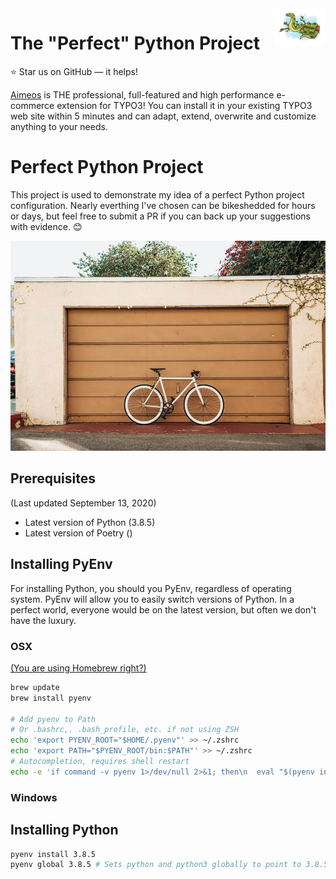 <a href="https://aimeos.org/">
    <img src="docs/logo.svg" alt="Aimeos logo" title="Aimeos" align="right" height="60" />
</a>

# The "Perfect" Python Project

:star: Star us on GitHub — it helps!

[Aimeos](https://aimeos.org/TYPO3) is THE professional, full-featured and
high performance e-commerce extension for TYPO3! You can install it in your
existing TYPO3 web site within 5 minutes and can adapt, extend, overwrite
and customize anything to your needs.

# Perfect Python Project

This project is used to demonstrate my idea of a perfect Python project
configuration. Nearly everthing I've chosen can be bikeshedded for hours or
days, but feel free to submit a PR if you can back up your suggestions with
evidence. 😊

[![Bikeshedding](docs/bikeshed.jpg)](https://en.wiktionary.org/wiki/bikeshedding)

## Prerequisites

(Last updated September 13, 2020)

- Latest version of Python (3.8.5)
- Latest version of Poetry ()

## Installing PyEnv

For installing Python, you should you PyEnv, regardless of operating system. PyEnv will allow you to easily switch versions of Python. In a perfect world, everyone would be on the latest version, but often we don't have the luxury.

### OSX

[(You are using Homebrew right?)](https://brew.sh/ "Package Manager for OSX")

```bash
brew update
brew install pyenv

# Add pyenv to Path
# Or .bashrc,. .bash_profile, etc. if not using ZSH
echo 'export PYENV_ROOT="$HOME/.pyenv"' >> ~/.zshrc
echo 'export PATH="$PYENV_ROOT/bin:$PATH"' >> ~/.zshrc
# Autocompletion, requires shell restart
echo -e 'if command -v pyenv 1>/dev/null 2>&1; then\n  eval "$(pyenv init -)"\nfi' >> ~/.zshrc
```

### Windows

## Installing Python

```bash
pyenv install 3.8.5
pyenv global 3.8.5 # Sets python and python3 globally to point to 3.8.5
```
